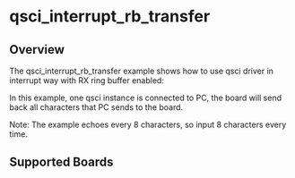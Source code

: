 # qsci_interrupt_rb_transfer

## Overview
The qsci_interrupt_rb_transfer example shows how to use qsci driver in interrupt way with
RX ring buffer enabled:

In this example, one qsci instance is connected to PC, the board will send back all characters
that PC sends to the board.

Note: The example echoes every 8 characters, so input 8 characters every time.

## Supported Boards
